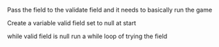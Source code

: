 Pass the field to the validate field and it needs to basically run the game

Create a variable valid field set to null at start


while valid field is null run a while loop of trying the field

